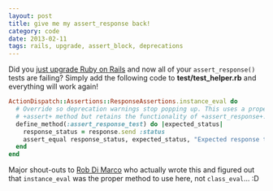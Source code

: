 ```yaml
---
layout: post
title: give me my assert_response back!
category: code
date: 2013-02-11
tags: rails, upgrade, assert_block, deprecations
---
```


Did you [just upgrade Ruby on Rails][cve] and now all of your `assert_response()`
tests are failing? Simply add the following code to **test/test_helper.rb**
and everything will work again!

```ruby
ActionDispatch::Assertions::ResponseAssertions.instance_eval do
  # Override so deprecation warnings stop popping up. This uses a proper
  # +assert+ method but retains the functionality of +assert_response+.
  define_method(:assert_response_test) do |expected_status|
    response_status = response.send :status
    assert_equal response_status, expected_status, "Expected response to be <#{expected_status}>, but was <#{response_status}>"
  end
end
```

Major shout-outs to [Rob Di Marco][iotr] who actually wrote this and
figured out that `instance_eval` was the proper method to use here,
not `class_eval`... :D

[cve]: https://groups.google.com/forum/?fromgroups=#!topic/rubyonrails-security/AFBKNY7VSH8
[iotr]: http://innovationontherun.com
